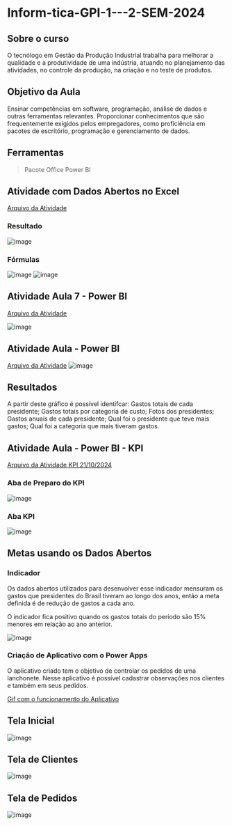 # Inform-tica-GPI-1---2-SEM-2024

## Sobre o curso

O tecnólogo em Gestão da Produção Industrial trabalha para melhorar a qualidade e a produtividade de uma indústria, atuando no planejamento das atividades, no controle da produção, na criação e no teste de produtos.

## Objetivo da Aula

Ensinar competências em software, programação, análise de dados e outras ferramentas relevantes.
Proporcionar conhecimentos que são frequentemente exigidos pelos empregadores, como proficiência em pacotes de escritório, programação e gerenciamento de dados.

 ## Ferramentas 
 > Pacote Office
 > Power BI


## Atividade com Dados Abertos no Excel 

[Arquivo da Atividade](https://github.com/CamilaMoraes913/Inform-tica-GPI-1---2-SEM-2024/blob/27044d6b2caf9f7505a306696b806e0a0ec64ad7/Usando%20f%C3%B3rmulas%20e%20dados%20abertos_Camila%20GPI%201.xlsx)

### Resultado
![image](https://github.com/user-attachments/assets/7bdbb2ae-c7e5-4196-ada1-9e497391bd56)

### Fórmulas 
![image](https://github.com/user-attachments/assets/1268d524-2d25-4743-83c7-9d250583a3e4)
![image](https://github.com/user-attachments/assets/8b538b88-4bc2-456d-88bd-0e92a7e7b834)



## Atividade Aula 7 - Power BI

[Arquivo da Atividade](https://github.com/CamilaMoraes913/Inform-tica-GPI-1---2-SEM-2024/blob/b505a0140fd4898564e6807b0222446964b05ebe/Tarefa%201_Power%20BI_Camila.pbix)

![image](https://github.com/user-attachments/assets/ac170834-08d8-43c6-a145-82dde25cb7d7)

## Atividade Aula - Power BI 
[Arquivo da Atividade](https://github.com/CamilaMoraes913/Inform-tica-GPI-1---2-SEM-2024/blob/3eb6cd2838cd4092ec206f8d872e4d05fb6ade6e/Tarefa%202%20Power%20BI%20dados%20abertos%20e%20Github.pbix)
![image](https://github.com/user-attachments/assets/76c3af94-652c-41ed-bed3-ec11bfb2333a)

## Resultados 
A partir deste gráfico é possível identifcar: Gastos totais de cada presidente; Gastos totais por categoria de custo; Fotos dos presidentes; Gastos anuais de cada presidente; Qual foi o presidente que teve mais gastos; Qual foi a categoria que mais tiveram gastos.

## Atividade Aula - Power BI - KPI
[Arquivo da Atividade KPI 21/10/2024](https://github.com/CamilaMoraes913/Inform-tica-GPI-1---2-SEM-2024/blob/3dd81509ec89c62cfd2feef0ac5ba74b5fec14c4/CamilafiliaisDAX.pbix)

### Aba de Preparo do KPI
![image](https://github.com/user-attachments/assets/9130372a-bdfc-49db-8c64-4958eef440e8)

### Aba KPI
![image](https://github.com/user-attachments/assets/db9a2ab0-3317-4efe-83cb-262e3e8dd171)

## Metas usando os Dados Abertos 

### Indicador 

Os dados abertos utilizados para desenvolver esse indicador mensuram os gastos que presidentes do Brasil tiveram ao longo dos anos, então a meta definida é de redução de gastos a cada ano. 

O indicador fica positivo quando os gastos totais do período são 15% menores em relação ao ano anterior. 

![image](https://github.com/user-attachments/assets/90ca0ef7-9448-4e9b-89a2-bf61ca7a342f)

### Criação de Aplicativo com o Power Apps 

O aplicativo criado tem o objetivo de controlar os pedidos de uma lanchonete. Nesse aplicativo é possível cadastrar observações nos clientes e também em seus pedidos.

[Gif com o funcionamento do Aplicativo](clideo_editor_77acc4eaaee24b55b3a7249ec3f42fd2.mp4)

## Tela Inicial 

![image](https://github.com/user-attachments/assets/842f0348-3238-4a99-a075-00883050152d)

## Tela de Clientes 

![image](https://github.com/user-attachments/assets/5b3f51a0-e0f4-48db-82d9-b21dec4cee37)

## Tela de Pedidos 

![image](https://github.com/user-attachments/assets/0a9e1f26-c0b2-4dae-ba51-bf242047b4e8)

